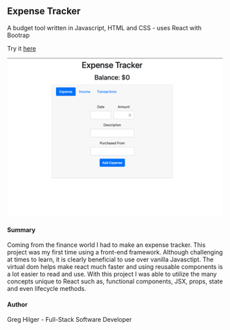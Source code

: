 ## Expense Tracker

A budget tool written in Javascript, HTML and CSS - uses React with Bootrap 

Try it [here](https://gh-expense-tracker.herokuapp.com)

![](Images/preview.png)

#### Summary

Coming from the finance world I had to make an expense tracker.  This project was my first time using a front-end framework.  Although challenging
at times to learn, it is clearly beneficial to use over vanilla Javasctipt. The virtual dom helps make react much faster and using reusable components is a
lot easier to read and use. With this project I was able to utilize the many concepts unique to React such as, functional components, JSX, props, state and even
lifecycle methods.  


#### Author

Greg Hilger - Full-Stack Software Developer 
